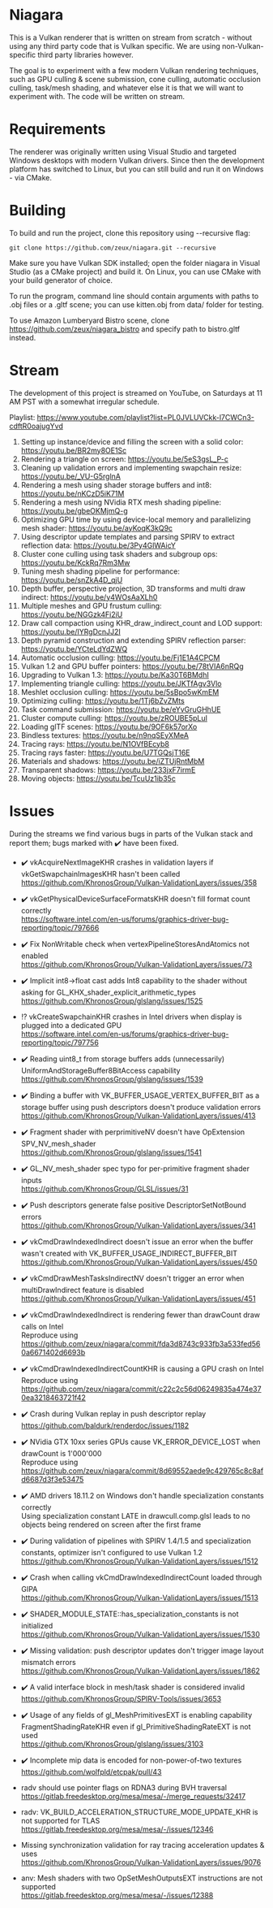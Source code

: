 # Niagara

This is a Vulkan renderer that is written on stream from scratch - without using any third party code that is Vulkan specific. We are using non-Vulkan-specific third party libraries however.

The goal is to experiment with a few modern Vulkan rendering techniques, such as GPU culling & scene submission, cone culling, automatic occlusion culling, task/mesh shading, and whatever else it is that we will want to experiment with.
The code will be written on stream.

# Requirements

The renderer was originally written using Visual Studio and targeted Windows desktops with modern Vulkan drivers. Since then the development platform has switched to Linux, but you can still build and run it on Windows - via CMake.

# Building

To build and run the project, clone this repository using --recursive flag:

	git clone https://github.com/zeux/niagara.git --recursive

Make sure you have Vulkan SDK installed; open the folder niagara in Visual Studio (as a CMake project) and build it. On Linux, you can use CMake with your build generator of choice.

To run the program, command line should contain arguments with paths to .obj files or a .gltf scene; you can use kitten.obj from data/ folder for testing.

To use Amazon Lumberyard Bistro scene, clone https://github.com/zeux/niagara_bistro and specify path to bistro.gltf instead.

# Stream

The development of this project is streamed on YouTube, on Saturdays at 11 AM PST with a somewhat irregular schedule.

Playlist: https://www.youtube.com/playlist?list=PL0JVLUVCkk-l7CWCn3-cdftR0oajugYvd

1. Setting up instance/device and filling the screen with a solid color: https://youtu.be/BR2my8OE1Sc
2. Rendering a triangle on screen: https://youtu.be/5eS3gsL_P-c
3. Cleaning up validation errors and implementing swapchain resize: https://youtu.be/_VU-G5rglnA
4. Rendering a mesh using shader storage buffers and int8: https://youtu.be/nKCzD5iK71M
5. Rendering a mesh using NVidia RTX mesh shading pipeline: https://youtu.be/gbeOKMjmQ-g
6. Optimizing GPU time by using device-local memory and parallelizing mesh shader: https://youtu.be/ayKoqK3kQ9c
7. Using descriptor update templates and parsing SPIRV to extract reflection data: https://youtu.be/3Py4GlWAicY
8. Cluster cone culling using task shaders and subgroup ops: https://youtu.be/KckRq7Rm3Mw
9. Tuning mesh shading pipeline for performance: https://youtu.be/snZkA4D_qjU
10. Depth buffer, perspective projection, 3D transforms and multi draw indirect: https://youtu.be/y4WOsAaXLh0
11. Multiple meshes and GPU frustum culling: https://youtu.be/NGGzk4Fi2iU
12. Draw call compaction using KHR_draw_indirect_count and LOD support: https://youtu.be/IYRgDcnJJ2I
13. Depth pyramid construction and extending SPIRV reflection parser: https://youtu.be/YCteLdYdZWQ
14. Automatic occlusion culling: https://youtu.be/Fj1E1A4CPCM
15. Vulkan 1.2 and GPU buffer pointers: https://youtu.be/78tVIA6nRQg
16. Upgrading to Vulkan 1.3: https://youtu.be/Ka30T6BMdhI
17. Implementing triangle culling: https://youtu.be/JKTfAgv3Vlo
18. Meshlet occlusion culling: https://youtu.be/5sBpo5wKmEM
19. Optimizing culling: https://youtu.be/1Tj6bZvZMts
20. Task command submission: https://youtu.be/eYvGruGHhUE
21. Cluster compute culling: https://youtu.be/zROUBE5pLuI
22. Loading glTF scenes: https://youtu.be/9OF6k57orXo
23. Bindless textures: https://youtu.be/n9nqSEyXMeA
24. Tracing rays: https://youtu.be/N1OVfBEcyb8
25. Tracing rays faster: https://youtu.be/U7TGQsjT16E
26. Materials and shadows: https://youtu.be/iZTUjRntMbM
27. Transparent shadows: https://youtu.be/233jxF7irmE
28. Moving objects: https://youtu.be/TcuUz1ib35c

# Issues

During the streams we find various bugs in parts of the Vulkan stack and report them; bugs marked with ✔️ have been fixed.

* ✔️ vkAcquireNextImageKHR crashes in validation layers if vkGetSwapchainImagesKHR hasn't been called \
https://github.com/KhronosGroup/Vulkan-ValidationLayers/issues/358

* ✔️ vkGetPhysicalDeviceSurfaceFormatsKHR doesn't fill format count correctly \
https://software.intel.com/en-us/forums/graphics-driver-bug-reporting/topic/797666

* ✔️ Fix NonWritable check when vertexPipelineStoresAndAtomics not enabled \
https://github.com/KhronosGroup/Vulkan-ValidationLayers/issues/73

* ✔️ Implicit int8->float cast adds Int8 capability to the shader without asking for GL_KHX_shader_explicit_arithmetic_types \
https://github.com/KhronosGroup/glslang/issues/1525

* ⁉ vkCreateSwapchainKHR crashes in Intel drivers when display is plugged into a dedicated GPU \
https://software.intel.com/en-us/forums/graphics-driver-bug-reporting/topic/797756

* ✔️ Reading uint8_t from storage buffers adds (unnecessarily) UniformAndStorageBuffer8BitAccess capability \
https://github.com/KhronosGroup/glslang/issues/1539

* ✔️ Binding a buffer with VK_BUFFER_USAGE_VERTEX_BUFFER_BIT as a storage buffer using push descriptors doesn't produce validation errors \
https://github.com/KhronosGroup/Vulkan-ValidationLayers/issues/413

* ✔️ Fragment shader with perprimitiveNV doesn't have OpExtension SPV_NV_mesh_shader \
https://github.com/KhronosGroup/glslang/issues/1541

* ✔️ GL_NV_mesh_shader spec typo for per-primitive fragment shader inputs \
https://github.com/KhronosGroup/GLSL/issues/31

* ✔️ Push descriptors generate false positive DescriptorSetNotBound errors \
https://github.com/KhronosGroup/Vulkan-ValidationLayers/issues/341

* ✔️ vkCmdDrawIndexedIndirect doesn't issue an error when the buffer wasn't created with VK_BUFFER_USAGE_INDIRECT_BUFFER_BIT \
https://github.com/KhronosGroup/Vulkan-ValidationLayers/issues/450

* ✔️ vkCmdDrawMeshTasksIndirectNV doesn't trigger an error when multiDrawIndirect feature is disabled \
https://github.com/KhronosGroup/Vulkan-ValidationLayers/issues/451

* ✔️ vkCmdDrawIndexedIndirect is rendering fewer than drawCount draw calls on Intel \
Reproduce using https://github.com/zeux/niagara/commit/fda3d8743c933fb3a533fed560a6671402d6693b

* ✔️ vkCmdDrawIndexedIndirectCountKHR is causing a GPU crash on Intel \
Reproduce using https://github.com/zeux/niagara/commit/c22c2c56d06249835a474e370ea3218463721f42

* ✔️ Crash during Vulkan replay in push descriptor replay \
https://github.com/baldurk/renderdoc/issues/1182

* ✔️ NVidia GTX 10xx series GPUs cause VK_ERROR_DEVICE_LOST when drawCount is 1'000'000 \
Reproduce using https://github.com/zeux/niagara/commit/8d69552aede9c429765c8c8afd6687d3f3e53475

* ✔️ AMD drivers 18.11.2 on Windows don't handle specialization constants correctly \
Using specialization constant LATE in drawcull.comp.glsl leads to no objects being rendered on screen after the first frame

* ✔️ During validation of pipelines with SPIRV 1.4/1.5 and specialization constants, optimizer isn't configured to use Vulkan 1.2 \
https://github.com/KhronosGroup/Vulkan-ValidationLayers/issues/1512

* ✔️ Crash when calling vkCmdDrawIndexedIndirectCount loaded through GIPA \
https://github.com/KhronosGroup/Vulkan-ValidationLayers/issues/1513

* ✔️ SHADER_MODULE_STATE::has_specialization_constants is not initialized \
https://github.com/KhronosGroup/Vulkan-ValidationLayers/issues/1530

* ✔️ Missing validation: push descriptor updates don't trigger image layout mismatch errors \
https://github.com/KhronosGroup/Vulkan-ValidationLayers/issues/1862

* ✔️ A valid interface block in mesh/task shader is considered invalid \
https://github.com/KhronosGroup/SPIRV-Tools/issues/3653

* ✔️ Usage of any fields of gl_MeshPrimitivesEXT is enabling capability FragmentShadingRateKHR even if gl_PrimitiveShadingRateEXT is not used \
https://github.com/KhronosGroup/glslang/issues/3103

* ✔️ Incomplete mip data is encoded for non-power-of-two textures \
https://github.com/wolfpld/etcpak/pull/43

* radv should use pointer flags on RDNA3 during BVH traversal \
https://gitlab.freedesktop.org/mesa/mesa/-/merge_requests/32417

* radv: VK_BUILD_ACCELERATION_STRUCTURE_MODE_UPDATE_KHR is not supported for TLAS \
https://gitlab.freedesktop.org/mesa/mesa/-/issues/12346

* Missing synchronization validation for ray tracing acceleration updates & uses \
https://github.com/KhronosGroup/Vulkan-ValidationLayers/issues/9076

* anv: Mesh shaders with two OpSetMeshOutputsEXT instructions are not supported \
https://gitlab.freedesktop.org/mesa/mesa/-/issues/12388
